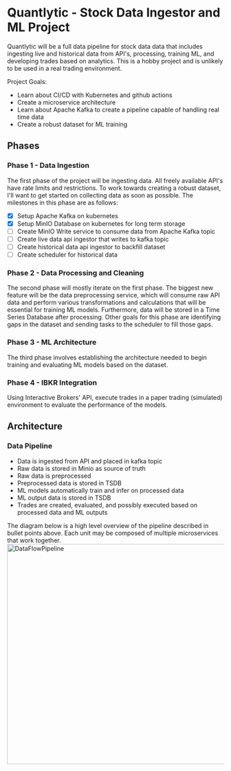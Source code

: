 # Quantlytic - Stock Data Ingestor and ML Project

Quantlytic will be a full data pipeline for stock data data that includes ingesting live and historical data from API's, processing, training ML, and developing trades based on analytics. This is a hobby project and is unlikely to be used in a real trading environment. 

Project Goals:
* Learn about CI/CD with Kubernetes and github actions
* Create a microservice architecture
* Learn about Apache Kafka to create a pipeline capable of handling real time data
* Create a robust dataset for ML training

## Phases
### Phase 1 - Data Ingestion
The first phase of the project will be ingesting data. All freely available API's have rate limits and restrictions. To work towards creating a robust dataset, I'll want to get started on collecting data as soon as possible. The milestones in this phase are as follows:

- [x] Setup Apache Kafka on kubernetes
- [x] Setup MinIO Database on kubernetes for long term storage
- [ ] Create MinIO Write service to consume data from Apache Kafka topic
- [ ] Create live data api ingestor that writes to kafka topic
- [ ] Create historical data api ingestor to backfill dataset
- [ ] Create scheduler for historical data

### Phase 2 - Data Processing and Cleaning
The second phase will mostly iterate on the first phase. The biggest new feature will be the data preprocessing service, which will consume raw API data and perform various transformations and calculations that will be essential for training ML models. Furthermore, data will be stored in a Time Series Database after processing. Other goals for this phase are identifying gaps in the dataset and sending tasks to the scheduler to fill those gaps.

### Phase 3 - ML Architecture
The third phase involves establishing the architecture needed to begin training and evaluating ML models based on the dataset. 

### Phase 4 - IBKR Integration
Using Interactive Brokers' API, execute trades in a paper trading (simulated) environment to evaluate the performance of the models. 

## Architecture

### Data Pipeline
* Data is ingested from API and placed in kafka topic
* Raw data is stored in Minio as source of truth
* Raw data is preprocessed
* Preprocessed data is stored in TSDB
* ML models automatically train and infer on processed data
* ML output data is stored in TSDB
* Trades are created, evaluated, and possibly executed based on processed data and ML outputs

The diagram below is a high level overview of the pipeline described in bullet points above. Each unit may be composed of multiple microservices that work together.
<img width="791" height="512" alt="DataFlowPipeline" src="https://github.com/user-attachments/assets/8781339f-0e0d-41f2-be95-8a7c623eadee" />

